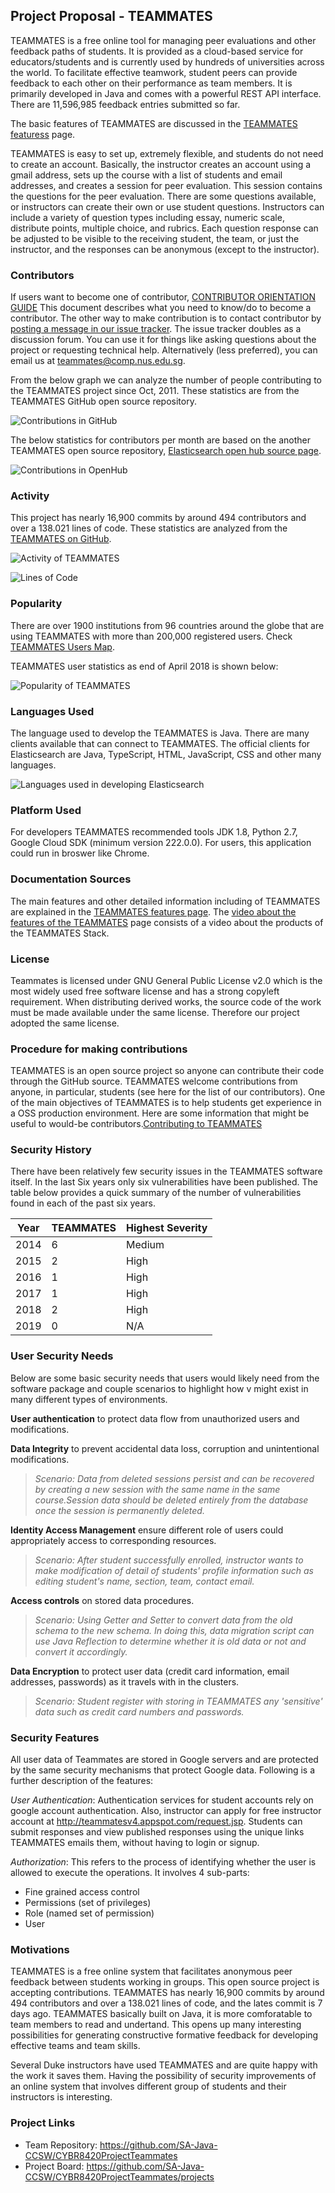 ## Project Proposal - TEAMMATES
TEAMMATES is a free online tool for managing peer evaluations and other feedback paths of students. It is provided as a cloud-based service for educators/students and is currently used by hundreds of universities across the world. To facilitate effective teamwork, student peers can provide feedback to each other on their performance as team members. It is primarily developed in Java and comes with a powerful REST API interface. There are 11,596,985 feedback entries submitted so far.

The basic features of TEAMMATES are discussed in the [TEAMMATES featuress]( http://teammatesv4.appspot.com/features.jsp) page.   

TEAMMATES is easy to set up, extremely flexible, and students do not need to create an account. Basically, the instructor creates an account using a gmail address, sets up the course with a list of students and email addresses, and creates a session for peer evaluation. This session contains the questions for the peer evaluation. There are some questions available, or  instructors can create their own or use student questions. Instructors can include a variety of question types including essay, numeric scale, distribute points, multiple choice, and rubrics. Each question response can be adjusted to be visible to the receiving student, the team, or just the instructor, and the responses can be anonymous (except to the instructor).


### Contributors
If users want to become one of contributor, [CONTRIBUTOR ORIENTATION GUIDE](https://github.com/TEAMMATES/teammates/blob/master/docs/CONTRIBUTING.md) This document describes what you need to know/do to become a contributor. The other way to make contribution is to contact contributor by [posting a message in our issue tracker](https://github.com/TEAMMATES/teammates/issues/new). The issue tracker doubles as a discussion forum. You can use it for things like asking questions about the project or requesting technical help.
Alternatively (less preferred), you can email us at teammates@comp.nus.edu.sg.

From the below graph we can analyze the number of people contributing to the TEAMMATES project since Oct, 2011. These statistics are from the TEAMMATES GitHub open source repository.

![Contributions in GitHub](https://github.com/SA-Java-CCSW/CYBR8420ProjectTeammates/blob/UpdateProposal-1/images/Contributors.png)

The below statistics for contributors per month are based on the another TEAMMATES open source repository, [Elasticsearch open hub source page](https://www.openhub.net/p/teammates-on-github).

![Contributions in OpenHub](https://github.com/SA-Java-CCSW/CYBR8420ProjectTeammates/blob/UpdateProposal-1/images/Number_of_Contributors.png)

### Activity
This project has nearly 16,900 commits by around 494 contributors and over a 138.021 lines of code. These statistics are analyzed from the [TEAMMATES on GitHub](https://www.openhub.net/p/teammates-on-github). 


![Activity of TEAMMATES](https://github.com/SA-Java-CCSW/CYBR8420ProjectTeammates/blob/UpdateProposal-1/images/Commits_per_Month.png)

![Lines of Code](https://github.com/SA-Java-CCSW/CYBR8420ProjectTeammates/blob/UpdateProposal-1/images/Code.png)


### Popularity
There are over 1900 institutions from 96 countries around the globe that are using TEAMMATES with more than 200,000 registered users.  Check [TEAMMATES Users Map](http://teammatesv4.appspot.com/usermap.jsp).

TEAMMATES user statistics as end of April 2018 is shown below:

![Popularity of TEAMMATES](https://github.com/SA-Java-CCSW/CYBR8420ProjectTeammates/blob/master/images/popularity.jpg)

### Languages Used
The language used to develop the TEAMMATES is Java.  There are many clients available that can connect to TEAMMATES. The official clients for Elasticsearch are Java, TypeScript, HTML, JavaScript, CSS and other many languages. 

![Languages used in developing Elasticsearch](https://github.com/SA-Java-CCSW/CYBR8420ProjectTeammates/blob/UpdateProposal-1/images/Language_Breakdown.png)

### Platform Used
For developers TEAMMATES recommended tools JDK 1.8, Python 2.7, Google Cloud SDK (minimum version 222.0.0).
For users, this application could run in broswer like Chrome.


### Documentation Sources
The main features and other detailed information including of TEAMMATES are explained in the [TEAMMATES features page](http://teammatesv4.appspot.com/features.jsp).
The [video about the features of the TEAMMATES](https://www.youtube.com/embed/mDtfmNmRwBM?autoplay=1&rel=0) page consists of a video about the products of the TEAMMATES Stack.

### License
Teammates is licensed under GNU General Public License v2.0 which is the most widely used free software license and has a strong copyleft requirement. When distributing derived works, the source code of the work must be made available under the same license. Therefore our project adopted the same license.

### Procedure for making contributions
TEAMMATES is an open source project so anyone can contribute their code through the GitHub source. TEAMMATES welcome contributions from anyone, in particular, students (see here for the list of our contributors). One of the main objectives of TEAMMATES is to help students get experience in a OSS production environment. Here are some information that might be useful to would-be contributors.[Contributing to TEAMMATES](https://github.com/TEAMMATES/teammates/blob/master/docs/CONTRIBUTING.md)

### Security History
There have been relatively few security issues in the TEAMMATES software itself. In the last Six years only six vulnerabilities have been published. The table below provides a quick summary of the number of vulnerabilities found in each of the past six years. 

| Year |   TEAMMATES   | Highest Severity|
| ---- | ------------- | ----------------|
| 2014 | 6             | Medium          |
| 2015 | 2             | High            | 
| 2016 | 1             | High            |
| 2017 | 1             | High            |
| 2018 | 2             | High            |
| 2019 | 0             | N/A             |


### User Security Needs
Below are some basic security needs that users would likely need from the software package and couple scenarios to highlight how v might exist in many different types of environments.

**User authentication** to protect data flow from unauthorized users and modifications.

**Data Integrity** to prevent accidental data loss, corruption and unintentional modifications.
> *Scenario:  Data from deleted sessions persist and can be recovered by creating a new session with the same name in the same course.Session data should be deleted entirely from the database once the session is permanently deleted.*  
    
**Identity Access Management** ensure different role of users could appropriately access to corresponding resources.
> *Scenario: After student successfully enrolled, instructor wants to make modification of detail of students' profile information such as editing student's name, section, team, contact email.* 
    
**Access controls** on stored data procedures. 
> *Scenario: Using Getter and Setter to convert data from the old schema to the new schema. In doing this, data migration script can use Java Reflection to determine whether it is old data or not and convert it accordingly.*
       
**Data Encryption** to protect user data (credit card information, email addresses, passwords) as it travels with in the clusters. 
> *Scenario: Student register with storing in TEAMMATES any 'sensitive' data such as credit card numbers and passwords.*
        
### Security Features
All user data of Teammates are stored in Google servers and are protected by the same security mechanisms that protect Google data. Following is a further description of the features:

_User Authentication_: Authentication services for student accounts rely on google account authentication. Also, instructor can apply for free instructor account at http://teammatesv4.appspot.com/request.jsp. Students can submit responses and view published responses using the unique links TEAMMATES emails them, without having to login or signup.

_Authorization_: This refers to the process of identifying whether the user is allowed to execute the operations. It involves 4 sub-parts:
*	Fine grained access control
*	Permissions (set of privileges)
*	Role (named set of permission)
*	User


### Motivations
TEAMMATES is a free online system that facilitates anonymous peer feedback between students working in groups. This open source project is accepting contributions. TEAMMATES has nearly 16,900 commits by around 494 contributors and over a 138.021 lines of code, and the lates commit is 7 days ago. TEAMMATES basically built on Java, it is more comforatable to team members to read and undertand. This opens up many interesting possibilities for generating constructive formative feedback for developing effective teams and team skills.

Several Duke instructors have used TEAMMATES and are quite happy with the work it saves them. Having the possibility of security improvements of an online system that involves different group of students and their instructors is interesting. 

### Project Links
* Team Repository: https://github.com/SA-Java-CCSW/CYBR8420ProjectTeammates
* Project Board: https://github.com/SA-Java-CCSW/CYBR8420ProjectTeammates/projects

